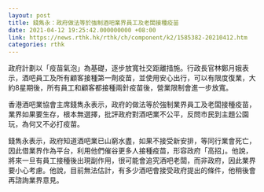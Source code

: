 ```yaml
---
layout: post
title: 錢雋永：政府做法等於強制酒吧業界員工及老闆接種疫苗
date: 2021-04-12 19:25:42.000000000 +08:00
link: https://news.rthk.hk/rthk/ch/component/k2/1585382-20210412.htm
categories: rthk
---
```


政府計劃以「疫苗氣泡」為基礎，逐步放寬社交距離措施。行政長官林鄭月娥表示，酒吧員工及所有顧客接種第一劑疫苗，並使用安心出行，可以有限度復業，大約8星期後，所有員工和顧客都接種兩針疫苗後，營業限制會進一步放寬。

香港酒吧業協會主席錢雋永表示，政府的做法等於強制業界員工及老闆接種疫苗，業界如果要生存，根本無選擇，批評政府對酒吧業不公平，反問市民到主題公園玩，為何又不必打疫苗。

錢雋永表示，政府知道酒吧業已山窮水盡，如果不接受新安排，等同行業會死亡，因此借業界作為平台，利用他們催谷更多人接種疫苗，形容政府「高招」。他說，將來一旦有員工接種後出現副作用，很可能會追究酒吧老闆，而非政府，因此業界要小心考慮。他說，目前無法估計，有多少酒吧會接受政府提出的條件，他稍後會再諮詢業界意見。

